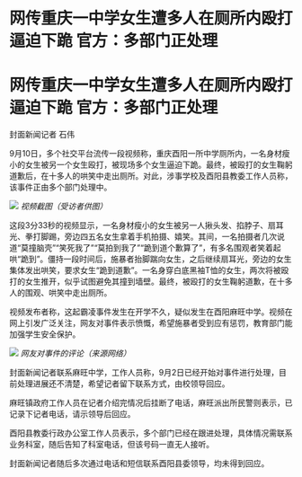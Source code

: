 # 网传重庆一中学女生遭多人在厕所内殴打逼迫下跪 官方：多部门正处理

# 网传重庆一中学女生遭多人在厕所内殴打逼迫下跪 官方：多部门正处理

封面新闻记者 石伟

9月10日，多个社交平台流传一段视频称，重庆酉阳一所中学厕所内，一名身材瘦小的女生被另一个女生殴打，被现场多个女生逼迫下跪。最终，被殴打的女生鞠躬道歉后，在十多人的哄笑中走出厕所。对此，涉事学校及酉阳县教委工作人员称，该事件正由多个部门处理中。

![](https://inews.gtimg.com/om_bt/OZ1t5VOUyIYHEZtpW7XMEcd_lWBquz6t7V2BgYM8631J4AA/1000)
_视频截图（受访者供图）_

这段3分33秒的视频显示，一名身材瘦小的女生被另一人揪头发、掐脖子、扇耳光、拳打脚踢，旁边四五名女生拿着手机拍摄、嬉笑。其间，一名拍摄者几次说道“莫撞脑壳”“笑死我了”“莫拍到我了”“跪到道个歉算了”，有多名围观者笑着起哄“跪到”。僵持一段时间后，施暴者抬脚踹向女生，之后继续扇耳光，旁边的女生集体发出哄笑，要求女生“跪到道歉”。一名身穿白底黑袖T恤的女生，两次将被殴打的女生推开，似乎试图避免其撞到墙壁。最终，被殴打的女生鞠躬道歉，在十多人的围观、哄笑中走出厕所。

视频发布者称，这起霸凌事件发生在开学不久，疑似发生在酉阳麻旺中学。视频在网上引发广泛关注，网友对事件表示愤慨，希望施暴者受到应有惩罚，教育部门能加强学生安全保护。

![](https://inews.gtimg.com/om_bt/O0AvKoH92QsT8kQMkGfMT6d-RK9ZtsXDaDZ3W08B7HrCQAA/1000)
_网友对事件的评论（来源网络）_

封面新闻记者联系麻旺中学，工作人员称，9月2日已经开始对事件进行处理，目前处理进展还不清楚，希望记者留下联系方式，由校领导回应。

麻旺镇政府工作人员在记者介绍完情况后挂断了电话，麻旺派出所民警则表示，已记录下记者电话，请示领导后回应。

酉阳县教委行政办公室工作人员表示，多个部门已经在跟进处理，具体情况需联系业务科室，随后告知了科室电话，但该号码一直无人接听。

封面新闻记者随后多次通过电话和短信联系酉阳县委领导，均未得到回应。

